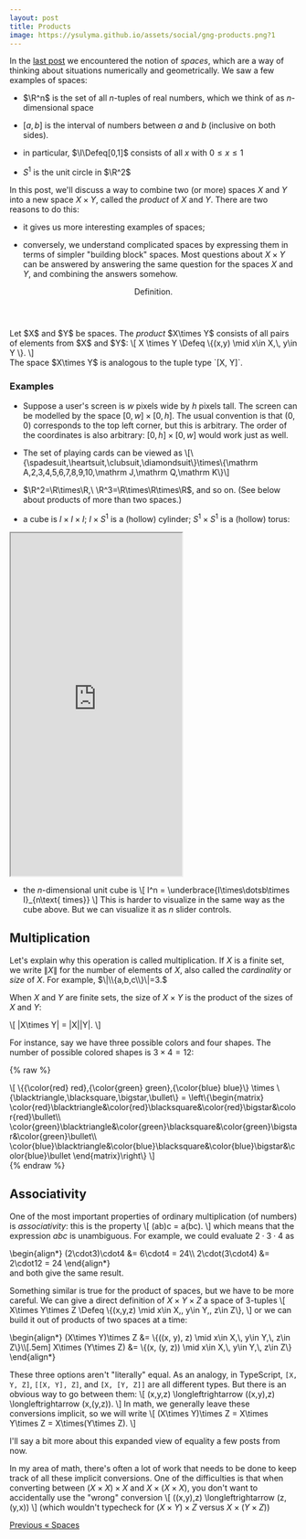 ```yaml
---
layout: post
title: Products
image: https://ysulyma.github.io/assets/social/gng-products.png?1
---
```

In the [last post](/2023/02/21/spaces.html) we encountered the notion of _spaces_, which are a way of thinking about situations numerically and geometrically. We saw a few examples of spaces:

- $\R^n$ is the set of all $n$-tuples of real numbers, which we think of as $n$-dimensional space

- $[a, b]$ is the interval of numbers between $a$ and $b$ (inclusive on both sides).

- in particular, $\I\Defeq[0,1]$ consists of all $x$ with $0\le x\le 1$

- $S^1$ is the unit circle in $\R^2$

In this post, we'll discuss a way to combine two (or more) spaces $X$ and $Y$ into a new space $X\times Y$, called the <dfn>product</dfn> of $X$ and $Y$. There are two reasons to do this:

- it gives us more interesting examples of spaces;

- conversely, we understand complicated spaces by expressing them in terms of simpler "building block" spaces. Most questions about $X\times Y$ can be answered by answering the same question for the spaces $X$ and $Y$, and combining the answers somehow.

<div class="definition">
  <header>Definition.</header>
  Let $X$ and $Y$ be spaces. The <dfn>product</dfn> $X\times Y$ consists of all pairs of elements from $X$ and $Y$:
  \[ X \times Y \Defeq \{(x,y) \mid x\in X,\, y\in Y \}. \]
</div>
The space $X\times Y$ is analogous to the tuple type `[X, Y]`.

### Examples

- Suppose a user's screen is $w$ pixels wide by $h$ pixels tall. The screen can be modelled by the space $[0, w]\times[0,h]$. The usual convention is that $(0,0)$ corresponds to the top left corner, but this is arbitrary. The order of the coordinates is also arbitrary: $[0,h]\times[0,w]$ would work just as well.

- The set of playing cards can be viewed as \\[\\{\spadesuit,\heartsuit,\clubsuit,\diamondsuit\\}\times\\{\mathrm A,2,3,4,5,6,7,8,9,10,\mathrm J,\mathrm Q,\mathrm K\\}\\]

- $\R^2=\R\times\R,\ \R^3=\R\times\R\times\R$, and so on. (See below about products of more than two spaces.)

- a cube is $I\times I\times I$; $I\times S^1$ is a (hollow) cylinder; $S^1\times S^1$ is a (hollow) torus:

<iframe src="https://codesandbox.io/embed/product-examples-fzi6pp?fontsize=14&hidenavigation=1&theme=dark&view=preview"
     allow="fullscreen"
     height="600"
     sandbox="allow-forms allow-modals allow-popups allow-presentation allow-same-origin allow-scripts"
   ></iframe>

- the $n$-dimensional unit cube is
  \\[ I^n = \underbrace{I\times\dotsb\times I}_{n\text{ times}} \\]
  This is harder to visualize in the same way as the cube above. But we can visualize it as $n$ slider controls.

## Multiplication

Let's explain why this operation is called multiplication. If $X$ is a finite set, we write $\|X\|$ for the number of elements of $X$, also called the <dfn>cardinality</dfn> or <dfn>size</dfn> of $X.$ For example, $\|\\{a,b,c\\}\|=3.$

When $X$ and $Y$ are finite sets, the size of $X\times Y$ is the product of the sizes of $X$ and $Y:$

\\[ \|X\times Y\| = \|X\|\|Y\|. \\]

For instance, say we have three possible colors and four shapes. The number of possible colored shapes is $3\times4=12:$

  {% raw %}
<div>
\[
\{{\color{red} red},{\color{green} green},{\color{blue} blue}\}
\times
\{\blacktriangle,\blacksquare,\bigstar,\bullet\}
=
\left\{\begin{matrix}
\color{red}\blacktriangle&\color{red}\blacksquare&\color{red}\bigstar&\color{red}\bullet\\
\color{green}\blacktriangle&\color{green}\blacksquare&\color{green}\bigstar&\color{green}\bullet\\
\color{blue}\blacktriangle&\color{blue}\blacksquare&\color{blue}\bigstar&\color{blue}\bullet
\end{matrix}\right\}
\]
</div>
{% endraw %}

## Associativity

One of the most important properties of ordinary multiplication (of numbers) is _associativity_: this is the property
\\[ (ab)c = a(bc). \\]
which means that the expression $abc$ is unambiguous. For example, we could evaluate $2\cdot3\cdot4$ as
<div>
\begin{align*}
  (2\cdot3)\cdot4 &= 6\cdot4 = 24\\
  2\cdot(3\cdot4) &= 2\cdot12 = 24
\end{align*}
</div>
and both give the same result.

Something similar is true for the product of spaces, but we have to be more careful. We can give a direct definition of $X\times Y\times Z$ a space of 3-tuples
\\[ X\times Y\times Z \Defeq \\{(x,y,z) \mid x\in X,\, y\in Y,\, z\in Z\\}, \\]
or we can build it out of products of two spaces at a time:
<div>
\begin{align*}
  (X\times Y)\times Z &= \{((x, y), z) \mid x\in X,\, y\in Y,\, z\in Z\}\\[.5em]
  X\times (Y\times Z) &= \{(x, (y, z)) \mid x\in X,\, y\in Y,\, z\in Z\}
\end{align*}
</div>

These three options aren't "literally" equal. As an analogy, in TypeScript, `[X, Y, Z]`, `[[X, Y], Z]`, and `[X, [Y, Z]]` are all different types. But there is an obvious way to go between them:
\\[ (x,y,z) \longleftrightarrow ((x,y),z) \longleftrightarrow (x,(y,z)). \\]
In math, we generally leave these conversions implicit, so we will write
\\[ (X\times Y)\times Z = X\times Y\times Z = X\times(Y\times Z). \\]

I'll say a bit more about this expanded view of equality a few posts from now.

In my area of math, there's often a lot of work that needs to be done to keep track of all these implicit conversions. One of the difficulties is that when converting between $(X\times X)\times X$ and $X\times(X\times X)$, you don't want to accidentally use the "wrong" conversion
\\[ ((x,y),z) \longleftrightarrow (z,(y,x)) \\]
(which wouldn't typecheck for $(X\times Y)\times Z$ versus $X\times(Y\times Z)$)

<nav class="blog-nav">
  <a class="prev" href="/2023/02/21/spaces.html">
    <span class="hint">Previous</span>
    <span class="title">&laquo; Spaces</span>
  </a>
</nav>